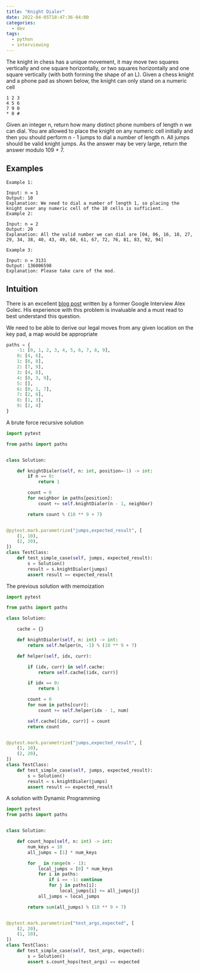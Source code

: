 ```yaml
---
title: "Knight Dialer"
date: 2022-04-05T18:47:36-04:00
categories:
  - dev
tags:
  - python
  - interviewing
---
```


The knight in chess has a unique movement, it may move two squares vertically and one square horizontally, or two squares horizontally and one square vertically (with both forming the shape of an L). Given a chess knight and a phone pad as shown below, the knight can only stand on a numeric cell

```
1 2 3
4 5 6
7 9 0
* 0 #
```

Given an integer n, return how many distinct phone numbers of length n we can dial. You are allowed to place the knight on any numeric cell initially and then you should perform n - 1 jumps to dial a number of length n. All jumps should be valid knight jumps. As the answer may be very large, return the answer modulo 109 + 7.

## Examples

```
Example 1:

Input: n = 1
Output: 10
Explanation: We need to dial a number of length 1, so placing the knight over any numeric cell of the 10 cells is sufficient.
Example 2:

Input: n = 2
Output: 20
Explanation: All the valid number we can dial are [04, 06, 16, 18, 27, 29, 34, 38, 40, 43, 49, 60, 61, 67, 72, 76, 81, 83, 92, 94]

Example 3:

Input: n = 3131
Output: 136006598
Explanation: Please take care of the mod.
```

## Intuition

There is an excellent [blog post](https://medium.com/hackernoon/google-interview-questions-deconstructed-the-knights-dialer-f780d516f029) written by a former Google Interview Alex Golec. His experience with this problem is invaluable and a must read to best understand this question.

We need to be able to derive our legal moves from any given location on the key pad, a map would be appropriate

``` python
paths = {
    -1: [0, 1, 2, 3, 4, 5, 6, 7, 8, 9],
    0: [4, 6],
    1: [6, 8],
    2: [7, 9],
    3: [4, 8],
    4: [0, 3, 9],
    5: [],
    6: [0, 1, 7],
    7: [2, 6],
    8: [1, 3],
    9: [2, 4]
}
```

A brute force recursive solution

``` python
import pytest

from paths import paths


class Solution:

    def knightDialer(self, n: int, position=-1) -> int:
        if n == 0:
            return 1

        count = 0
        for neighbor in paths[position]:
            count += self.knightDialer(n - 1, neighbor)

        return count % (10 ** 9 + 7)


@pytest.mark.parametrize("jumps,expected_result", [
    (1, 10),
    (2, 20),
])
class TestClass:
    def test_simple_case(self, jumps, expected_result):
        s = Solution()
        result = s.knightDialer(jumps)
        assert result == expected_result
```

The previous solution with memoization

``` python
import pytest

from paths import paths

class Solution:

    cache = {}

    def knightDialer(self, n: int) -> int:
        return self.helper(n, -1) % (10 ** 9 + 7)

    def helper(self, idx, curr):

        if (idx, curr) in self.cache:
            return self.cache[(idx, curr)]

        if idx == 0:
            return 1

        count = 0
        for num in paths[curr]:
            count += self.helper(idx - 1, num)

        self.cache[(idx, curr)] = count
        return count


@pytest.mark.parametrize("jumps,expected_result", [
    (1, 10),
    (2, 20),
])
class TestClass:
    def test_simple_case(self, jumps, expected_result):
        s = Solution()
        result = s.knightDialer(jumps)
        assert result == expected_result
```

A solution with Dynamic Programming

``` python
import pytest
from paths import paths


class Solution:

    def count_hops(self, n: int) -> int:
        num_keys = 10
        all_jumps = [1] * num_keys

        for _ in range(n - 1):
            local_jumps = [0] * num_keys
            for i in paths:
                if i == -1: continue
                for j in paths[i]:
                    local_jumps[i] += all_jumps[j]
            all_jumps = local_jumps

        return sum(all_jumps) % (10 ** 9 + 7)


@pytest.mark.parametrize("test_args,expected", [
    (2, 20),
    (1, 10),
])
class TestClass:
    def test_simple_case(self, test_args, expected):
        s = Solution()
        assert s.count_hops(test_args) == expected
```
